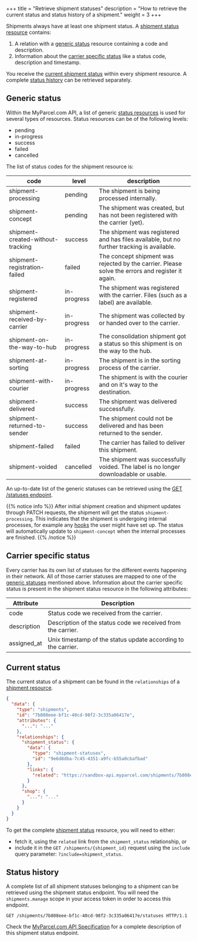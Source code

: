 +++
title = "Retrieve shipment statuses"
description = "How to retrieve the current status and status history of a shipment."
weight = 3
+++

Shipments always have at least one shipment status. A [shipment status resource](/api/resources/shipment-statuses) contains:

1. A relation with a [generic status](#generic-status) resource containing a code and description.
2. Information about the [carrier specific status](#carrier-specific-status) like a status code, description and timestamp.

You receive the [current shipment status](#current-status) within every shipment resource. A complete [status history](#status-history) can be retrieved separately. 

## Generic status

Within the MyParcel.com API, a list of generic [status resources](/api/resources/statuses) is used for several types of resources. 
Status resources can be of the following levels:

- pending
- in-progress
- success
- failed
- cancelled

The list of status codes for the shipment resource is:

code                                | level         | description
----------------------------------- | ------------- | ------------------------------------------------------------------------------
shipment-processing                 | pending       | The shipment is being processed internally.
shipment-concept                    | pending       | The shipment was created, but has not been registered with the carrier (yet).
shipment-created-without-tracking   | success       | The shipment was registered and has files available, but no further tracking is available.
shipment-registration-failed        | failed        | The concept shipment was rejected by the carrier. Please solve the errors and register it again.
shipment-registered                 | in-progress   | The shipment was registered with the carrier. Files (such as a label) are available.
shipment-received-by-carrier        | in-progress   | The shipment was collected by or handed over to the carrier.
shipment-on-the-way-to-hub          | in-progress   | The consolidation shipment got a status so this shipment is on the way to the hub.
shipment-at-sorting                 | in-progress   | The shipment is in the sorting process of the carrier.
shipment-with-courier               | in-progress   | The shipment is with the courier and on it's way to the destination.
shipment-delivered                  | success       | The shipment was delivered successfully.
shipment-returned-to-sender         | success       | The shipment could not be delivered and has been returned to the sender.
shipment-failed                     | failed        | The carrier has failed to deliver this shipment.
shipment-voided                     | cancelled     | The shipment was successfully voided. The label is no longer downloadable or usable.

An up-to-date list of the generic statuses can be retrieved using the [GET /statuses endpoint](https://api-specification.myparcel.com/#tag/Statuses/paths/~1statuses/get).

{{% notice info %}}
After initial shipment creation and shipment updates through PATCH requests, the shipment will get the status `shipment-processing`.
This indicates that the shipment is undergoing internal processes, for example any [hooks](/api/using-hooks) the user might have set up.
The status will automatically update to `shipment-concept` when the internal processes are finished.
{{% /notice %}}

## Carrier specific status

Every carrier has its own list of statuses for the different events happening in their network. 
All of those carrier statuses are mapped to one of the [generic statuses](#generic-status) mentioned above. 
Information about the carrier specific status is present in the shipment status resource in the following attributes:

Attribute   | Description
----------- | -----------
code        | Status code we received from the carrier.
description | Description of the status code we received from the carrier.
assigned_at | Unix timestamp of the status update according to the carrier.

## Current status

The current status of a shipment can be found in the `relationships` of a [shipment resource](/api/resources/shipments).

```json
{
  "data": {
    "type": "shipments",
    "id": "7b808eee-bf1c-40cd-98f2-3c335a06417e",
    "attributes": {
      "...": "..."
    },
    "relationships": {
      "shipment_status": {
        "data": {
          "type": "shipment-statuses",
          "id": "9e6d8dba-7c45-4351-a9fc-b55a0cbafbad"
        },
        "links": {
          "related": "https://sandbox-api.myparcel.com/shipments/7b808eee-bf1c-40cd-98f2-3c335a06417e/statuses/9e6d8dba-7c45-4351-a9fc-b55a0cbafbad"
        }
      },
      "shop": {
        "...": "..."
      }
    }
  }
}

```

To get the complete [shipment status](/api/resources/shipment-statuses) resource, you will need to either:

- fetch it, using the `related` link from the `shipment_status` relationship, or
- include it in the `GET /shipments/{shipment_id}` request using the `include` query parameter: `?include=shipment_status`.

## Status history

A complete list of all shipment statuses belonging to a shipment can be retrieved using the shipment status endpoint. You will need the `shipments.manage` scope in your access token in order to access this endpoint.

```http
GET /shipments/7b808eee-bf1c-40cd-98f2-3c335a06417e/statuses HTTP/1.1
```

Check the [MyParcel.com API Specification](https://api-specification.myparcel.com/#tag/Shipments/paths/~1shipments~1{shipment_id}~1statuses/get) for a complete description of this shipment status endpoint.
